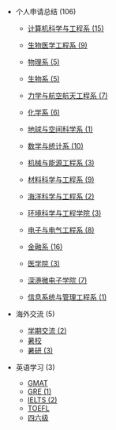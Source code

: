 - 个人申请总结 (106)

  - [计算机科学与工程系 (15)](grad-application/computer-science-and-engineering/README.md)

  - [生物医学工程系 (9)](grad-application/biomedical-engineering/README.md)

  - [物理系 (5)](grad-application/physics/README.md)

  - [生物系 (5)](grad-application/biology/README.md)

  - [力学与航空航天工程系 (7)](grad-application/mechanics-and-aerospace-engineering/README.md)

  - [化学系 (6)](grad-application/chemistry/README.md)

  - [地球与空间科学系 (1)](grad-application/earth-and-space-science/README.md)

  - [数学与统计系 (10)](grad-application/math/README.md)

  - [机械与能源工程系 (3)](grad-application/mechanical-and-energy-engineering/README.md)

  - [材料科学与工程系 (9)](grad-application/materials-science-and-engineering/README.md)

  - [海洋科学与工程系 (2)](grad-application/marine-science-and-engineering/README.md)

  - [环境科学与工程学院 (3)](grad-application/environmental-science-and-engineering/README.md)

  - [电子与电气工程系 (8)](grad-application/electronic-and-electrical-engineering/README.md)

  - [金融系 (16)](grad-application/finance/README.md)

  - [医学院 (3)](grad-application/medicine/README.md)

  - [深港微电子学院 (7)](grad-application/school_of_microelectronics/README.md)

  - [信息系统与管理工程系 (1)](grad-application/information-systems-and-management-engineering/README.md)

- 海外交流 (5)

  - [学期交流 (2)](oversea-program/semester-program/README.md)
  - [暑校 ](oversea-program/summer-school/README.md)
  - [暑研 (3)](oversea-program/summer-research/README.md)

- 英语学习 (3)

  - [GMAT ](英语学习/GMAT/README.md)
  - [GRE (1)](英语学习/GRE/README.md)
  - [IELTS (2)](英语学习/IELTS/README.md)
  - [TOEFL ](英语学习/TOEFL/README.md)
  - [四六级 ](英语学习/四六级/README.md)

